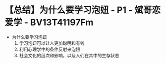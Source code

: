 # 【总结】为什么要学习泡妞 - P1 - 斌哥恋爱学 - BV13T41197Fm

-   为什么要学习泡妞
    1.  学习泡妞可以让人更加聪明和有钱
    2.  利用心理学中的条件反射来泡妞
    3.  社会文化的层次和影响，以及人们在其中的生存状态
